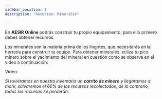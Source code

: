 ```yaml
---
sidebar_position: 1
description: "Recursos: Minerales"

---
```


En **AESIR Online** podrás construir tu propio equipamiento, para ello primero debes obtener recursos.

Los minerales son la materia prima de los lingotes, que necesitarás en la herrería para construir tu equipo. Para obtener minerales, utiliza tu pico minero sobre el yacimiento del mineral en cuestión como se observa en el video a continuación:

Video

*Si tuviéramos en nuestro inventario un **carrito de minero** y llegáramos a morir, salvaremos el 60% de los recursos recolectados, de lo contrario, todos los recursos se perderán.*
